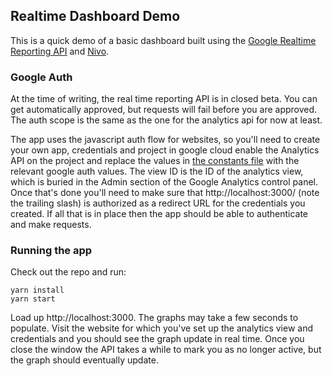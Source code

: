 ## Realtime Dashboard Demo

This is a quick demo of a basic dashboard built using the [Google Realtime Reporting API](https://developers.google.com/analytics/devguides/reporting/realtime/v3/devguide) and [Nivo](https://nivo.rocks/).

### Google Auth

At the time of writing, the real time reporting API is in closed beta. You can get automatically approved, but requests will fail before you are approved. The auth scope is the same as the one for the analytics api for now at least.

The app uses the javascript auth flow for websites, so you'll need to create your own app, credentials and project in google cloud enable the Analytics API on the project and replace the values in [the constants file](src/constants.ts) with the relevant google auth values. The view ID is the ID of the analytics view, which is buried in the Admin section of the Google Analytics control panel. Once that's done you'll need to make sure that http://localhost:3000/ (note the trailing slash) is authorized as a redirect URL for the credentials you created. If all that is in place then the app should be able to authenticate and make requests.

### Running the app

Check out the repo and run:

```
yarn install
yarn start

```

Load up http://localhost:3000. The graphs may take a few seconds to populate. Visit the website for which you've set up the analytics view and credentials and you should see the graph update in real time. Once you close the window the API takes a while to mark you as no longer active, but the graph should eventually update.
